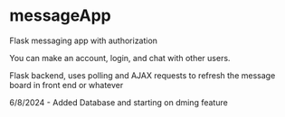 # messageApp
Flask messaging app with authorization

You can make an account, login, and chat with other users.

Flask backend, uses polling and AJAX requests to refresh the message board in front end or whatever 

6/8/2024 - Added Database and starting on dming feature
